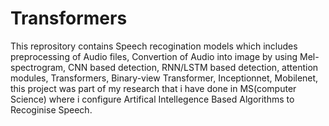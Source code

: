 # Transformers
This reprository contains Speech recogination models which includes preprocessing of Audio files, Convertion of Audio into image by using Mel-spectrogram, CNN based detection, RNN/LSTM based detection, attention modules, Transformers, Binary-view Transformer, Inceptionnet, Mobilenet, this project was part of my research that i have done in MS(computer Science) where i configure Artifical Intellegence Based Algorithms to Recoginise Speech.
